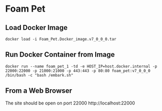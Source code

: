 


# Foam Pet

## Load Docker Image
```
docker load -i Foam_Pet.Docker_image.v7_0_0_0.tar
```


## Run Docker Container from Image
```
docker run --name foam_pet_1 -td -e HOST_IP=host.docker.internal -p 22000:22000 -p 21000:21000 -p 443:443 -p 80:80 foam_pet:v7_0_0_0 /bin/bash -c "bash /embark.sh"
```

## From a Web Browser
The site should be open on port 22000
http://localhost:22000